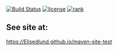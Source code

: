 [![Build Status](https://travis-ci.org/Elisedlund/maven-site-test.svg?branch=master)](https://travis-ci.org/Elisedlund/maven-site-test)
[![license](https://img.shields.io/github/license/mashape/apistatus.svg)](https://github.com/Elisedlund/maven-site-test)
[![rank](https://img.shields.io/badge/rank-1-green.svg)](https://github.com/Elisedlund/maven-site-test)


## See site at:

https://Elisedlund.github.io/maven-site-test
